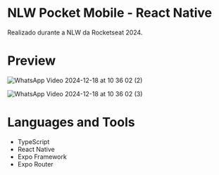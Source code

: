 # NLW Pocket Mobile - React Native 

Realizado durante a NLW da Rocketseat 2024.

# Preview

![WhatsApp Video 2024-12-18 at 10 36 02 (2)](https://github.com/user-attachments/assets/1d13e8c2-a17a-4d07-a117-a14e83dc6741)

![WhatsApp Video 2024-12-18 at 10 36 02 (3)](https://github.com/user-attachments/assets/cadc0f6d-2925-4c25-a4d9-7cb4810b0541)

# Languages and Tools

- TypeScript
- React Native
- Expo Framework
- Expo Router
